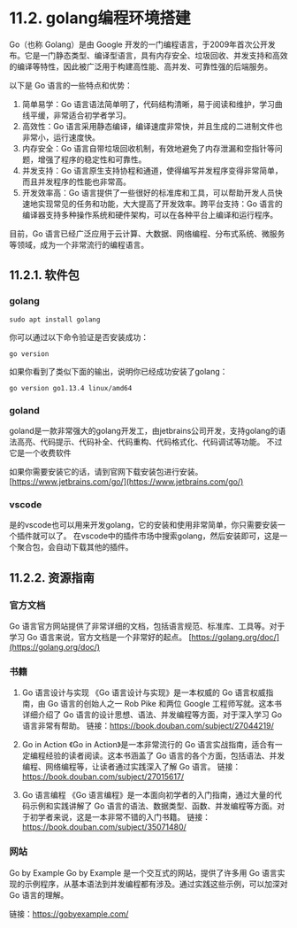 # 11.2. golang编程环境搭建

Go（也称 Golang）是由 Google 开发的一门编程语言，于2009年首次公开发布。它是一门静态类型、编译型语言，具有内存安全、垃圾回收、并发支持和高效的编译等特性，因此被广泛用于构建高性能、高并发、可靠性强的后端服务。

以下是 Go 语言的一些特点和优势：

1. 简单易学：Go 语言语法简单明了，代码结构清晰，易于阅读和维护，学习曲线平缓，非常适合初学者学习。
2. 高效性：Go 语言采用静态编译，编译速度非常快，并且生成的二进制文件也非常小，运行速度快。
3. 内存安全：Go 语言自带垃圾回收机制，有效地避免了内存泄漏和空指针等问题，增强了程序的稳定性和可靠性。
4. 并发支持：Go 语言原生支持协程和通道，使得编写并发程序变得非常简单，而且并发程序的性能也非常高。
5. 开发效率高：Go 语言提供了一些很好的标准库和工具，可以帮助开发人员快速地实现常见的任务和功能，大大提高了开发效率。跨平台支持：Go 语言的编译器支持多种操作系统和硬件架构，可以在各种平台上编译和运行程序。

目前，Go 语言已经广泛应用于云计算、大数据、网络编程、分布式系统、微服务等领域，成为一个非常流行的编程语言。

## 11.2.1. 软件包

### golang

```Shell
sudo apt install golang
```

你可以通过以下命令验证是否安装成功：

```Shell
go version
```

如果你看到了类似下面的输出，说明你已经成功安装了golang：

```Shell
go version go1.13.4 linux/amd64
```

### goland

goland是一款非常强大的golang开发工，由jetbrains公司开发，支持golang的语法高亮、代码提示、代码补全、代码重构、代码格式化、代码调试等功能。
不过它是一个收费软件

如果你需要安装它的话，请到官网下载安装包进行安装。[https://www.jetbrains.com/go/](https://www.jetbrains.com/go/)

### vscode

是的vscode也可以用来开发golang，它的安装和使用非常简单，你只需要安装一个插件就可以了。
在vscode中的插件市场中搜索golang，然后安装即可，这是一个聚合包，会自动下载其他的插件。

## 11.2.2. 资源指南

### 官方文档

Go 语言官方网站提供了非常详细的文档，包括语言规范、标准库、工具等。对于学习 Go 语言来说，官方文档是一个非常好的起点。
[https://golang.org/doc/](https://golang.org/doc/)

### 书籍

1. Go 语言设计与实现
    《Go 语言设计与实现》是一本权威的 Go 语言权威指南，由 Go 语言的创始人之一 Rob Pike 和两位 Google 工程师写就。这本书详细介绍了 Go 语言的设计思想、语法、并发编程等方面，对于深入学习 Go 语言非常有帮助。
    链接：https://book.douban.com/subject/27044219/

2. Go in Action
    《Go in Action》是一本非常流行的 Go 语言实战指南，适合有一定编程经验的读者阅读。这本书涵盖了 Go 语言的各个方面，包括语法、并发编程、网络编程等，让读者通过实践深入了解 Go 语言。
    链接：https://book.douban.com/subject/27015617/
3. Go 语言编程
    《Go 语言编程》是一本面向初学者的入门指南，通过大量的代码示例和实践讲解了 Go 语言的语法、数据类型、函数、并发编程等方面。对于初学者来说，这是一本非常不错的入门书籍。
    链接：https://book.douban.com/subject/35071480/

### 网站

Go by Example
Go by Example 是一个交互式的网站，提供了许多用 Go 语言实现的示例程序，从基本语法到并发编程都有涉及。通过实践这些示例，可以加深对 Go 语言的理解。

链接：https://gobyexample.com/
